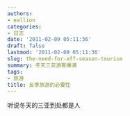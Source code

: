 ```yaml
---
authors:
- eallion
categories:
- 日志
date: '2011-02-09 05:11:36'
draft: false
lastmod: '2011-02-09 05:11:36'
slug: the-need-for-off-season-tourism
summary: 冬天三亚游客爆满
tags:
- 旅游
title: 反季旅游的必要性
---
```


听说冬天的三亚到处都是人